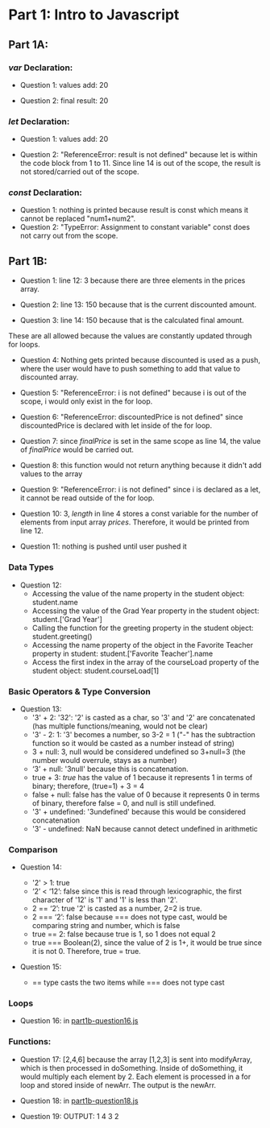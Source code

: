 # Part 1: Intro to Javascript

## Part 1A:

### *var* Declaration: 
* Question 1: values add:  20

* Question 2: final result:  20

### *let* Declaration: 
* Question 1: values add:  20

* Question 2: "ReferenceError: result is not defined" because let is within the code block from 1 to 11. Since line 14 is out of the scope, the result is not stored/carried out of the scope. 

### *const* Declaration: 
* Question 1: nothing is printed because result is const which means it cannot be replaced "num1+num2". 
* Question 2: "TypeError: Assignment to constant variable" const does not carry out from the scope. 

## Part 1B:  
* Question 1: line 12: 3 because there are three elements in the prices array. 

* Question 2: line 13:  150 because that is the current discounted amount. 

* Question 3: line 14: 150 because that is the calculated final amount. 

These are all allowed because the values are constantly updated through for loops. 

* Question 4: Nothing gets printed because discounted is used as a push, where the user would have to push something to add that value to discounted array. 

* Question 5: "ReferenceError: i is not defined" because i is out of the scope, i would only exist in the for loop. 
* Question 6: "ReferenceError: discountedPrice is not defined" since discountedPrice is declared with let inside of the for loop. 
* Question 7: since *finalPrice* is set in the same scope as line 14, the value of *finalPrice* would be carried out. 
* Question 8: this function would not return anything because it didn't add values to the array 
* Question 9: "ReferenceError: i is not defined" since i is declared as a let, it cannot be read outside of the for loop. 
* Question 10: 3, *length* in line 4 stores a const variable for the number of elements from input array *prices*. Therefore, it would be printed from line 12. 
* Question 11: nothing is pushed until user pushed it

### Data Types
* Question 12: 
    <ul>
    <li>Accessing the value of the name property in the student object: student.name </li>
    <li>Accessing the value of the Grad Year property in the student object: student.['Grad Year']</li>
    <li>Calling the function for the greeting property in the student object: student.greeting()</li>
    <li>Accessing the name property of the object in the Favorite Teacher property in student: student.['Favorite Teacher'].name</li>
    <li>Access the first index in the array of the courseLoad property of the student object: student.courseLoad[1]</li>
    </ul>

### Basic Operators & Type Conversion 
* Question 13: 
  * '3' + 2: '32': '2' is casted as a char, so '3' and '2' are concatenated (has multiple functions/meaning, would not be clear)
  * '3' - 2: 1: '3' becomes a number, so 3-2 = 1 ("-" has the subtraction function so it would be casted as a number instead of string) 
  * 3 + null: 3, null would be considered undefined so 3+null=3 (the number would overrule, stays as a number)
  * ‘3’ + null: '3null' because this is concatenation. 
  * true + 3: *true* has the value of 1 because it represents 1 in terms of binary; therefore, (true=1) + 3 = 4
  * false + null: false has the value of 0 because it represents 0 in terms of binary, therefore false = 0, and null is still undefined. 
  * '3' + undefined: '3undefined' because this would be considered concatenation
  * '3' - undefined: NaN because cannot detect undefined in arithmetic

### Comparison
* Question 14: 
  * '2' > 1: true
  * ‘2’ < ‘12’: false since this is read through lexicographic, the first character of '12' is '1' and '1' is less than '2'. 
  * 2 == ‘2’: true '2' is casted as a number, 2=2 is true. 
  * 2 === ‘2’: false because === does not type cast, would be comparing string and number, which is false 
  * true == 2: false because true is 1, so 1 does not equal 2 
  * true === Boolean(2), since the value of 2 is 1+, it would be true since it is not 0. Therefore, true = true. 
  
* Question 15: 
  * == type casts the two items while === does not type cast 
  
### Loops 
* Question 16: 
in [part1b-question16.js](https://github.com/sophiaallui/sp21-cse110-lab4/blob/master/part1/part1b-question16.js)

### Functions: 
* Question 17: 
[2,4,6] because the array [1,2,3] is sent into modifyArray, which is then processed in doSomething. Inside of doSomething, it would multiply each element by 2. Each element is processed in a for loop and stored inside of newArr. The output is the newArr. 

* Question 18: 
in [part1b-question18.js](https://github.com/sophiaallui/sp21-cse110-lab4/blob/master/part1/part1b-question18.js) 

* Question 19: OUTPUT: 
1
4
3
2
